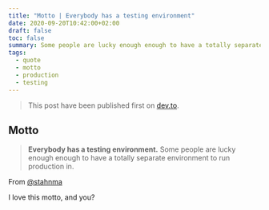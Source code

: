```yaml
---
title: "Motto | Everybody has a testing environment"
date: 2020-09-20T10:42:00+02:00
draft: false
toc: false
summary: Some people are lucky enough enough to have a totally separate environment to run production in.
tags: 
  - quote
  - motto
  - production
  - testing
---
```


> This post have been published first on [dev.to](https://dev.to/rlespinasse/everybody-has-a-testing-environment-7p).

## Motto

> **Everybody has a testing environment.**
> Some people are lucky enough enough to have a totally separate environment to run production in.

From [@stahnma](https://twitter.com/stahnma/status/634849376343429120)

I love this motto, and you?
